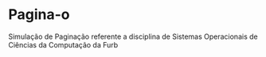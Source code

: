 # Pagina-o
Simulação de Paginação referente a disciplina de Sistemas Operacionais de Ciências da Computação da Furb

